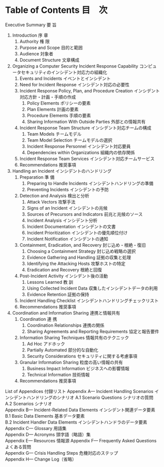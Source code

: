 # Table of Contents 目　次
Executive Summary 要 旨  
1. Introduction 序 章 
    1. Authority 権 限  
    1. Purpose and Scope 目的と範囲   
    1. Audience 対象者   
    1. Document Structure 文章構成     
2. Organizing a Computer Security Incident Response Capability コンピュータセキュリティのインシデント対応力の組織化  
    1. Events and Incidents イベントとインシデント   
    1. Need for Incident Response インシデント対応の必要性   
    1. Incident Response Policy, Plan, and Procedure Creation インシデント対応方針・計画・手順の作成   
        1. Policy Elements ポリシーの要素  
        1. Plan Elements 計画の要素   
        1. Procedure Elements 手順の要素    
        1. Sharing Information With Outside Parties 外部との情報共有   
    1. Incident Response Team Structure インシデント対応チームの構成    
        1. Team Models チームモデル     
        1. Team Model Selection チームモデルの選択   
        1. Incident Response Personnel インシデント対応要員  
        1. Dependencies within Organizations 組織内の依存関係  
    1. Incident Response Team Services インシデント対応チームサービス  
    1. Recommendations 推奨事項  
3. Handling an Incident インシデントのハンドリング  
    1. Preparation 準 備  
        1. Preparing to Handle Incidents インシデントハンドリングの準備    
        1. Preventing Incidents インシデントの予防   
    1. Detection and Analysis 検出と分析    
        1. Attack Vectors 攻撃手法   
        1. Signs of an Incident インシデントの兆候  
        1. Sources of Precursors and Indicators 前兆と兆候のソース   
        1. Incident Analysis インシデント分析  
        1. Incident Documentation インシデントの文書  
        1. Incident Prioritization インシデントの優先順位付け  
        1. Incident Notification インシデントの通知  
    1. Containment, Eradication, and Recovery 封じ込め・根絶・復旧 
        1. Choosing a Containment Strategy 封じ込め戦略の選択  
        1. Evidence Gathering and Handling 証拠の収集と処理  
        1. Identifying the Attacking Hosts 攻撃ホストの特定  
        1. Eradication and Recovery 根絶と回復   
    1. Post-Incident Activity インシデント後の活動   
        1. Lessons Learned 教 訓  
        1. Using Collected Incident Data 収集したインシデントデータの利用  
        1. Evidence Retention 証拠の保持  
    1. Incident Handling Checklist インシデントハンドリングチェックリスト  
    1. Recommendations 推奨事項  
4. Coordination and Information Sharing 連携と情報共有  
    1. Coordination 連 携     
        1. Coordination Relationships 連携の関係  
        1. Sharing Agreements and Reporting Requirements 協定と報告要件  
    1. Information Sharing Techniques 情報共有のテクニック  
        1. Ad Hoc アドホック  
        1. Partially Automated 部分的な自動化  
        1. Security Considerations セキュリティに関する考慮事項  
    1. Granular Information Sharing 粒度の高い情報の共有  
        1. Business Impact Information ビジネスへの影響情報  
        1. Technical Information 技術情報  
    1. Recommendations 推奨事項  

List of Appendices 付録リスト
Appendix A— Incident Handling Scenarios インシデントハンドリングのシナリオ 
  A.1 Scenario Questions シナリオの質問  
  A.2 Scenarios シナリオ  
Appendix B— Incident-Related Data Elements インシデント関連データ要素  
  B.1 Basic Data Elements 基本データ要素  
  B.2 Incident Handler Data Elements インシデントハンドラのデータ要素  
Appendix C— Glossary 用語集  
Appendix D— Acronyms 頭字語（略語）集  
Appendix E— Resources 情報源 
Appendix F— Frequently Asked Questions よくある質問  
Appendix G— Crisis Handling Steps 危機対応のステップ  
Appendix H— Change Log（省略）  